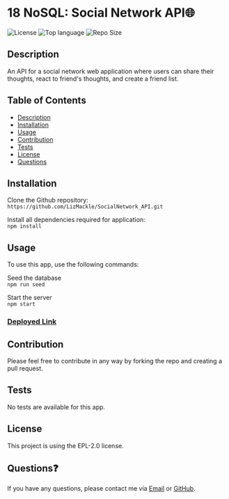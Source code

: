 # 18 NoSQL: Social Network API🌐
![License](https://img.shields.io/badge/License-EPL2.0-orange?style=for-the-badge&logo) ![Top language](https://img.shields.io/github/languages/top/lizmackle/socialnetwork_api?style=for-the-badge&logo) ![Repo Size](https://img.shields.io/github/repo-size/lizmackle/socialnetwork_api?color=red&style=for-the-badge)

## Description
An API for a social network web application where users can share their thoughts, react to friend's thoughts, and create a friend list.

## Table of Contents
  - [Description](#description)
  - [Installation](#installation)
  - [Usage](#usage)
  - [Contribution](#contribution)
  - [Tests](#tests)
  - [License](#license)
  - [Questions](#questions)

## Installation
Clone the Github repository:<br>
`https://github.com/LizMackle/SocialNetwork_API.git`

Install all dependencies required for application:<br>
`npm install` 
  
## Usage
To use this app, use the following commands:

Seed the database<br>
`npm run seed`

Start the server<br>
`npm start`
  
### [Deployed Link]()

## Contribution
Please feel free to contribute in any way by forking the repo and creating a pull request.

## Tests
No tests are available for this app.

## License
This project is using the EPL-2.0 license.

## Questions❓
If you have any questions, please contact me via [Email](mailto:liz.mackle@outlook.com) or [GitHub](https://github.com/LizMackle).



